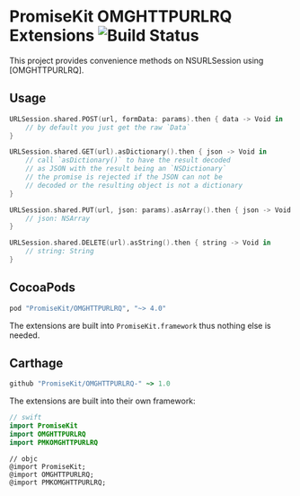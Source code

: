 # PromiseKit OMGHTTPURLRQ Extensions ![Build Status]

This project provides convenience methods on NSURLSession using [OMGHTTPURLRQ].

## Usage

```swift
URLSession.shared.POST(url, formData: params).then { data -> Void in
    // by default you just get the raw `Data`
}

URLSession.shared.GET(url).asDictionary().then { json -> Void in
    // call `asDictionary()` to have the result decoded
    // as JSON with the result being an `NSDictionary`
    // the promise is rejected if the JSON can not be
    // decoded or the resulting object is not a dictionary
}

URLSession.shared.PUT(url, json: params).asArray().then { json -> Void in
    // json: NSArray
}

URLSession.shared.DELETE(url).asString().then { string -> Void in
    // string: String
}
```

## CocoaPods

```ruby
pod "PromiseKit/OMGHTTPURLRQ", "~> 4.0"
```

The extensions are built into `PromiseKit.framework` thus nothing else is needed.

## Carthage

```ruby
github "PromiseKit/OMGHTTPURLRQ-" ~> 1.0
```

The extensions are built into their own framework:

```swift
// swift
import PromiseKit
import OMGHTTPURLRQ
import PMKOMGHTTPURLRQ
```

```objc
// objc
@import PromiseKit;
@import OMGHTTPURLRQ;
@import PMKOMGHTTPURLRQ;
```


[Build Status]: https://travis-ci.org/PromiseKit/OMGHTTPURLRQ.svg?branch=master
